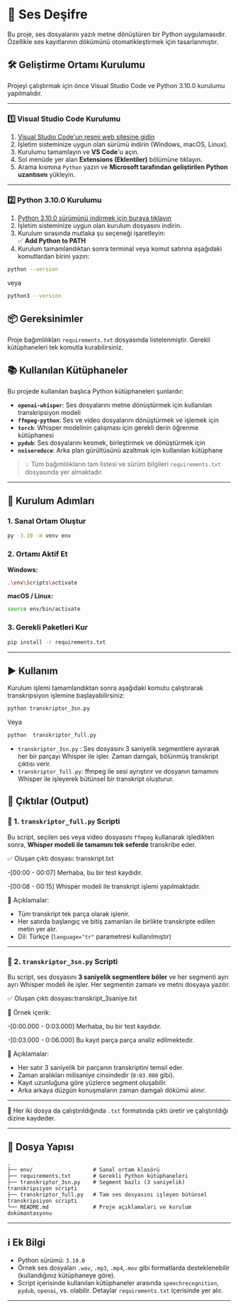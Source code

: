 # 📝 Ses Deşifre
Bu proje, ses dosyalarını yazılı metne dönüştüren bir Python uygulamasıdır. Özellikle ses kayıtlarının dökümünü otomatikleştirmek için tasarlanmıştır.


## 🛠️ Geliştirme Ortamı Kurulumu

Projeyi çalıştırmak için önce Visual Studio Code ve Python 3.10.0 kurulumu yapılmalıdır.

---

### 1️⃣ Visual Studio Code Kurulumu

1. [Visual Studio Code'un resmi web sitesine gidin](https://code.visualstudio.com/)
2. İşletim sisteminize uygun olan sürümü indirin (Windows, macOS, Linux).
3. Kurulumu tamamlayın ve **VS Code**'u açın.
4. Sol menüde yer alan **Extensions (Eklentiler)** bölümüne tıklayın.
5. Arama kısmına `Python` yazın ve **Microsoft tarafından geliştirilen Python uzantısını** yükleyin.

---

### 2️⃣ Python 3.10.0 Kurulumu

1. [Python 3.10.0 sürümünü indirmek için buraya tıklayın](https://www.python.org/downloads/release/python-3100/)
2. İşletim sisteminize uygun olan kurulum dosyasını indirin.
3. Kurulum sırasında mutlaka şu seçeneği işaretleyin:  
   ✅ **Add Python to PATH**
4. Kurulum tamamlandıktan sonra terminal veya komut satırına aşağıdaki komutlardan birini yazın:


```bash
python --version
```

veya

```bash
python3 --version
```




## 📦 Gereksinimler

Proje bağımlılıkları `requirements.txt` dosyasında listelenmiştir. Gerekli kütüphaneleri tek komutla kurabilirsiniz.

## 📚 Kullanılan Kütüphaneler

Bu projede kullanılan başlıca Python kütüphaneleri şunlardır:

- **`openai-whisper`**: Ses dosyalarını metne dönüştürmek için kullanılan transkripsiyon modeli  
- **`ffmpeg-python`**: Ses ve video dosyalarını dönüştürmek ve işlemek için  
- **`torch`**: Whisper modelinin çalışması için gerekli derin öğrenme kütüphanesi  
- **`pydub`**: Ses dosyalarını kesmek, birleştirmek ve dönüştürmek için  
- **`noisereduce`**: Arka plan gürültüsünü azaltmak için kullanılan kütüphane

> 💡 Tüm bağımlılıkların tam listesi ve sürüm bilgileri `requirements.txt` dosyasında yer almaktadır.



---

## 🚀 Kurulum Adımları

### 1. Sanal Ortam Oluştur

```bash
py -3.10 -m venv env
```

### 2. Ortamı Aktif Et

**Windows:**

```bash
.\env\Scripts\activate
```

**macOS / Linux:**

```bash
source env/bin/activate
```

### 3. Gerekli Paketleri Kur

```bash
pip install -r requirements.txt
```

---

## ▶️ Kullanım

Kurulum işlemi tamamlandıktan sonra aşağıdaki komutu çalıştırarak transkripsiyon işlemine başlayabilirsiniz:

```bash
python transkriptor_3sn.py
```
Veya

```bash
python  transkriptor_full.py

```


- `transkriptor_3sn.py` : Ses dosyasını 3 saniyelik segmentlere ayırarak her bir parçayı Whisper ile işler. Zaman damgalı, bölünmüş transkript çıktısı verir.
- `transkriptor_full.py`: ffmpeg ile sesi ayrıştırır ve dosyanın tamamını Whisper ile işleyerek bütünsel bir transkript oluşturur.


## 🧾 Çıktılar (Output)

### 📄 1. `transkriptor_full.py` Scripti

Bu script, seçilen ses veya video dosyasını `ffmpeg` kullanarak işledikten sonra, **Whisper modeli ile tamamını tek seferde** transkribe eder.

✅ Oluşan çıktı dosyası: transkript.txt


-[00:00 - 00:07] Merhaba, bu bir test kaydıdır.

-[00:08 - 00:15] Whisper modeli ile transkript işlemi yapılmaktadır.



🧠 Açıklamalar:
- Tüm transkript tek parça olarak işlenir.
- Her satırda başlangıç ve bitiş zamanları ile birlikte transkripte edilen metin yer alır.
- Dil: Türkçe (`language="tr"` parametresi kullanılmıştır)


---

### 🧩 2. `transkriptor_3sn.py` Scripti

Bu script, ses dosyasını **3 saniyelik segmentlere böler** ve her segmenti ayrı ayrı Whisper modeli ile işler. Her segmentin zamanı ve metni dosyaya yazılır.

✅ Oluşan çıktı dosyası:transkript_3saniye.txt

📄 Örnek içerik:

-[0:00.000 - 0:03.000] Merhaba, bu bir test kaydıdır.

-[0:03.000 - 0:06.000] Bu kayıt parça parça analiz edilmektedir.



🧠 Açıklamalar:
- Her satır 3 saniyelik bir parçanın transkriptini temsil eder.
- Zaman aralıkları milisaniye cinsindedir (`0:03.000` gibi).
- Kayıt uzunluğuna göre yüzlerce segment oluşabilir.
- Arka arkaya düzgün konuşmaların zaman damgalı dökümü alınır.

---

📁 Her iki dosya da çalıştırıldığında `.txt` formatında çıktı üretir ve çalıştırıldığı dizine kaydeder.




---

## 📁 Dosya Yapısı

```
.
├── env/                   # Sanal ortam klasörü
├── requirements.txt       # Gerekli Python kütüphaneleri
├── transkriptor_3sn.py    # Segment bazlı (3 saniyelik) transkripsiyon scripti
├── transkriptor_full.py   # Tam ses dosyasını işleyen bütünsel transkripsiyon scripti
└── README.md              # Proje açıklamaları ve kurulum dokümantasyonu

```

---

## ℹ️ Ek Bilgi

- Python sürümü: `3.10.0`
- Örnek ses dosyaları `.wav`, `.mp3`, `.mp4`,`.mov` gibi formatlarda desteklenebilir (kullandığınız kütüphaneye göre).
- Script içerisinde kullanılan kütüphaneler arasında `speechrecognition`, `pydub`, `openai`, vs. olabilir. Detaylar `requirements.txt` içerisinde yer alır.

---


